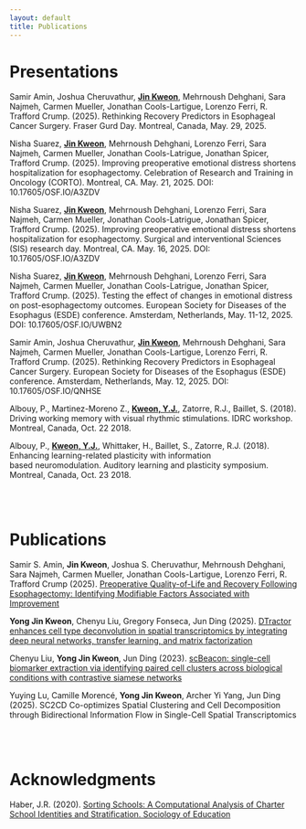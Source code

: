 ```yaml
---
layout: default
title: Publications
---
```


# Presentations

Samir Amin, Joshua Cheruvathur, **<u>Jin Kweon</u>**, Mehrnoush Dehghani, Sara Najmeh, Carmen Mueller, Jonathan Cools-Lartigue, Lorenzo Ferri, R. Trafford Crump. (2025). Rethinking Recovery Predictors in Esophageal Cancer Surgery. Fraser Gurd Day. Montreal, Canada, May. 29, 2025. 

Nisha Suarez, **<u>Jin Kweon</u>**, Mehrnoush Dehghani, Lorenzo Ferri, Sara Najmeh, Carmen Mueller, Jonathan Cools-Latrigue, Jonathan Spicer, Trafford Crump. (2025). Improving preoperative emotional distress shortens hospitalization for esophagectomy. Celebration of Research and Training in Oncology (CORTO). Montreal, CA. May. 21, 2025. DOI: 10.17605/OSF.IO/A3ZDV

Nisha Suarez, **<u>Jin Kweon</u>**, Mehrnoush Dehghani, Lorenzo Ferri, Sara Najmeh, Carmen Mueller, Jonathan Cools-Latrigue, Jonathan Spicer, Trafford Crump. (2025). Improving preoperative emotional distress shortens hospitalization for esophagectomy. Surgical and interventional Sciences (SIS) research day. Montreal, CA. May. 16, 2025. DOI: 10.17605/OSF.IO/A3ZDV 

Nisha Suarez, **<u>Jin Kweon</u>**, Mehrnoush Dehghani, Lorenzo Ferri, Sara Najmeh, Carmen Mueller, Jonathan Cools-Latrigue, Jonathan Spicer, Trafford Crump. (2025). Testing the effect of changes in emotional distress on post-esophagectomy outcomes. European Society for Diseases of the Esophagus (ESDE) conference. Amsterdam, Netherlands, May. 11-12, 2025. DOI: 10.17605/OSF.IO/UWBN2      

Samir Amin, Joshua Cheruvathur, **<u>Jin Kweon</u>**, Mehrnoush Dehghani, Sara Najmeh, Carmen Mueller, Jonathan Cools-Lartigue, Lorenzo Ferri, R. Trafford Crump. (2025). Rethinking Recovery Predictors in Esophageal Cancer Surgery. European Society for Diseases of the Esophagus (ESDE) conference. Amsterdam, Netherlands, May. 12, 2025. DOI: 10.17605/OSF.IO/QNHSE

Albouy, P., Martinez-Moreno Z., **<u>Kweon, Y.J.</u>**, Zatorre, R.J., Baillet, S. (2018). Driving working memory with visual rhythmic stimulations. IDRC workshop. Montreal, Canada, Oct. 22 2018.

Albouy, P., **<u>Kweon, Y.J.</u>**, Whittaker, H., Baillet, S., Zatorre, R.J. (2018). Enhancing learning-related plasticity with information based neuromodulation. Auditory learning and plasticity symposium. Montreal, Canada, Oct. 23 2018.

<br>

<br>

# Publications

Samir S. Amin, **Jin Kweon**, Joshua S. Cheruvathur, Mehrnoush Dehghani, Sara Najmeh, Carmen Mueller, Jonathan Cools-Lartigue, Lorenzo Ferri, R. Trafford Crump (2025). [Preoperative Quality-of-Life and Recovery Following Esophagectomy: Identifying Modifiable Factors Associated with Improvement](https://www.medrxiv.org/content/10.1101/2025.07.30.25332378v1)

**Yong Jin Kweon**, Chenyu Liu, Gregory Fonseca, Jun Ding (2025). [DTractor enhances cell type deconvolution in spatial transcriptomics by integrating deep neural networks, transfer learning, and matrix factorization](https://www.biorxiv.org/content/10.1101/2025.04.12.648541v1)

Chenyu Liu, **Yong Jin Kweon**, Jun Ding (2023). [scBeacon: single-cell biomarker extraction via identifying paired cell clusters across biological conditions with contrastive siamese networks](https://arxiv.org/abs/2311.02594)

Yuying Lu, Camille Morencé, **Yong Jin Kweon**, Archer Yi Yang, Jun Ding (2025). SC2CD Co-optimizes Spatial Clustering and Cell Decomposition through Bidirectional Information Flow in Single-Cell Spatial Transcriptomics


<br>

<br>

# Acknowledgments

Haber, J.R. (2020). [Sorting Schools: A Computational Analysis of Charter School Identities and Stratification. Sociology of Education](https://doi.org/10.1177/0038040720953218)
